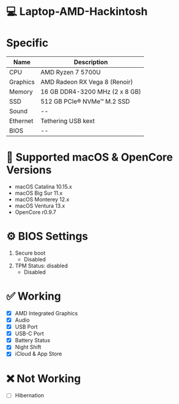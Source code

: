 # :computer: Laptop-AMD-Hackintosh


# Specific

| Name      | Description                   |
| --------- | -----------                   |
| CPU       | AMD Ryzen 7 5700U             |
| Graphics  | AMD Radeon RX Vega 8 (Renoir) |
| Memory    | 16 GB DDR4-3200 MHz (2 x 8 GB)|
| SSD       | 512 GB PCIe® NVMe™ M.2 SSD    |
| Sound     | --          |
| Ethernet  | Tethering USB kext            |
| BIOS      | --          |

# :repeat: Supported macOS & OpenCore Versions

* macOS Catalina 10.15.x
* macOS Big Sur 11.x
* macOS Monterey 12.x
* macOS Ventura 13.x
* OpenCore r0.9.7

# :gear: BIOS Settings

1. Secure boot
   - Disabled
2. TPM Status: disabled
   - Disabled

# :white_check_mark: Working
- [x] AMD Integrated Graphics
- [x] Audio
- [x] USB Port
- [x] USB-C Port
- [x] Battery Status
- [x] Night Shift
- [x] iCloud & App Store

# :x: Not Working
- [ ] Hibernation
